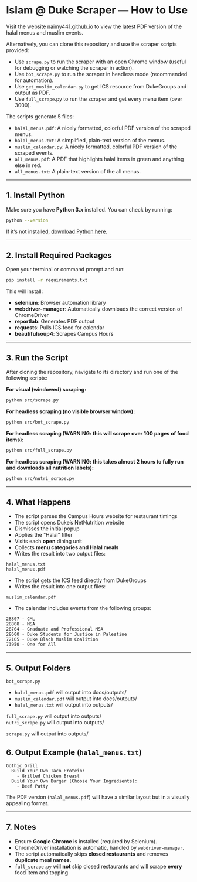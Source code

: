 # Islam @ Duke Scraper — How to Use

Visit the website [naimy441.github.io](https://naimy441.github.io) to view the latest PDF version of the halal menus and muslim events.

Alternatively, you can clone this repository and use the scraper scripts provided:

- Use `scrape.py` to run the scraper with an open Chrome window (useful for debugging or watching the scraper in action).
- Use `bot_scrape.py` to run the scraper in headless mode (recommended for automation).
- Use `get_muslim_calendar.py` to get ICS resource from DukeGroups and output as PDF.
- Use `full_scrape`.py to run the scraper and get every menu item (over 3000).

The scripts generate 5 files:
- `halal_menus.pdf`: A nicely formatted, colorful PDF version of the scraped menus.
- `halal_menus.txt`: A simplified, plain-text version of the menus.
- `muslim_calendar.py`: A nicely formatted, colorful PDF version of the scraped events.
- `all_menus.pdf`: A PDF that highlights halal items in green and anything else in red.
- `all_menus.txt`: A plain-text version of the all menus.

---

## 1. Install Python

Make sure you have **Python 3.x** installed. You can check by running:

```bash
python --version
```

If it’s not installed, [download Python here](https://www.python.org/downloads/).

---

## 2. Install Required Packages

Open your terminal or command prompt and run:

```bash
pip install -r requirements.txt
```

This will install:

- **selenium**: Browser automation library  
- **webdriver-manager**: Automatically downloads the correct version of ChromeDriver
- **reportlab**: Generates PDF output
- **requests**: Pulls ICS feed for calendar
- **beautifulsoup4**: Scrapes Campus Hours

---

## 3. Run the Script

After cloning the repository, navigate to its directory and run one of the following scripts:

**For visual (windowed) scraping:**

```bash
python src/scrape.py
```

**For headless scraping (no visible browser window):**

```bash
python src/bot_scrape.py
```

**For headless scraping (WARNING: this will scrape over 100 pages of food items):**

```bash
python src/full_scrape.py
```

**For headless scraping (WARNING: this takes almost 2 hours to fully run and downloads all nutrition labels):**

```bash
python src/nutri_scrape.py
```

---

## 4. What Happens

- The script parses the Campus Hours website for restaurant timings
- The script opens Duke’s NetNutrition website  
- Dismisses the initial popup  
- Applies the “Halal” filter  
- Visits each **open** dining unit  
- Collects **menu categories and Halal meals**  
- Writes the result into two output files:

```
halal_menus.txt
halal_menus.pdf
```

- The script gets the ICS feed directly from DukeGroups
- Writes the result into one output files:

```
muslim_calendar.pdf
```

 - The calendar includes events from the following groups:
```
28807 - CML
28808 - MSA
28704 - Graduate and Professional MSA
28600 - Duke Students for Justice in Palestine
72105 - Duke Black Muslim Coalition
73950 - One for All
```

---

## 5. Output Folders

`bot_scrape.py`
- `halal_menus.pdf` will output into docs/outputs/
- `muslim_calendar.pdf` will output into docs/outputs/
- `halal_menus.txt` will output into outputs/  

`full_scrape.py` will output into outputs/  
`nutri_scrape.py` will output into outputs/

`scrape.py` will output into outputs/  

## 6. Output Example (`halal_menus.txt`)

```
Gothic Grill
  Build Your Own Taco Protein:
    - Grilled Chicken Breast
  Build Your Own Burger (Choose Your Ingredients):
    - Beef Patty
```

The PDF version (`halal_menus.pdf`) will have a similar layout but in a visually appealing format.

---

## 7. Notes

- Ensure **Google Chrome** is installed (required by Selenium).
- ChromeDriver installation is automatic, handled by `webdriver-manager`.
- The script automatically skips **closed restaurants** and removes **duplicate meal names**.
- `full_scrape.py` will **not** skip closed restaurants and will scrape **every** food item and topping
